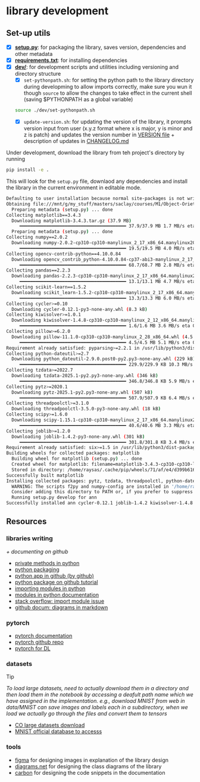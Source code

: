 # library development

## Set-up utils

- [x] **[setup.py](../setup.py)**: for packaging the library, saves version, dependencies and other metadata  
- [x] **[requirements.txt](../requirements.txt)**: for installing dependencies  
- [x] **[dev/](.)**: for development scripts and utilities including versioning and directory structure 
    - [x] `set-pythonpath.sh`: for setting the python path to the library directory during developming to allow imports correctly, make sure you wun it though `source` to allow the changes to take effect in the current shell (saving $PYTHONPATH as a global variable)  
    ```bash
    source ./dev/set-pythonpath.sh 
    ```
    - [x] `update-version.sh`: for updating the version of the library, it prompts version input from user (x.y.z format where x is major, y is minor and z is patch) and updates the version number in [VERSION file](../VERSION) + description of updates in [CHANGELOG.md](./CHANGELOG.md)

Under development, download the library from teh project's directory by running
```bash
pip install -e .
```
This will look for the `setup.py` file, downlaod any dependencies and install the library in the current environment in editable mode.
```bash
Defaulting to user installation because normal site-packages is not writeable
Obtaining file:///mnt/g/my_stuff/masters/saclay/courses/M1/Object-Orietnted-Programming/project
  Preparing metadata (setup.py) ... done
Collecting matplotlib==3.4.3
  Downloading matplotlib-3.4.3.tar.gz (37.9 MB)
     ━━━━━━━━━━━━━━━━━━━━━━━━━━━━━━━━━━━━━━━━ 37.9/37.9 MB 1.7 MB/s eta 0:00:00
  Preparing metadata (setup.py) ... done
Collecting numpy==2.0.2
  Downloading numpy-2.0.2-cp310-cp310-manylinux_2_17_x86_64.manylinux2014_x86_64.whl (19.5 MB)
     ━━━━━━━━━━━━━━━━━━━━━━━━━━━━━━━━━━━━━━━━ 19.5/19.5 MB 4.0 MB/s eta 0:00:00
Collecting opencv-contrib-python==4.10.0.84
  Downloading opencv_contrib_python-4.10.0.84-cp37-abi3-manylinux_2_17_x86_64.manylinux2014_x86_64.whl (68.7 MB)
     ━━━━━━━━━━━━━━━━━━━━━━━━━━━━━━━━━━━━━━━━ 68.7/68.7 MB 2.8 MB/s eta 0:00:00
Collecting pandas==2.2.3
  Downloading pandas-2.2.3-cp310-cp310-manylinux_2_17_x86_64.manylinux2014_x86_64.whl (13.1 MB)
     ━━━━━━━━━━━━━━━━━━━━━━━━━━━━━━━━━━━━━━━━ 13.1/13.1 MB 4.7 MB/s eta 0:00:00
Collecting scikit-learn==1.5.2
  Downloading scikit_learn-1.5.2-cp310-cp310-manylinux_2_17_x86_64.manylinux2014_x86_64.whl (13.3 MB)
     ━━━━━━━━━━━━━━━━━━━━━━━━━━━━━━━━━━━━━━━━ 13.3/13.3 MB 6.0 MB/s eta 0:00:00
Collecting cycler>=0.10
  Downloading cycler-0.12.1-py3-none-any.whl (8.3 kB)
Collecting kiwisolver>=1.0.1
  Downloading kiwisolver-1.4.8-cp310-cp310-manylinux_2_12_x86_64.manylinux2010_x86_64.whl (1.6 MB)
     ━━━━━━━━━━━━━━━━━━━━━━━━━━━━━━━━━━━━━━━━ 1.6/1.6 MB 3.6 MB/s eta 0:00:00
Collecting pillow>=6.2.0
  Downloading pillow-11.1.0-cp310-cp310-manylinux_2_28_x86_64.whl (4.5 MB)
     ━━━━━━━━━━━━━━━━━━━━━━━━━━━━━━━━━━━━━━━━ 4.5/4.5 MB 5.1 MB/s eta 0:00:00
Requirement already satisfied: pyparsing>=2.2.1 in /usr/lib/python3/dist-packages (from matplotlib==3.4.3->ann==1.0.0) (2.4.7)
Collecting python-dateutil>=2.7
  Downloading python_dateutil-2.9.0.post0-py2.py3-none-any.whl (229 kB)
     ━━━━━━━━━━━━━━━━━━━━━━━━━━━━━━━━━━━━━━━━ 229.9/229.9 KB 10.3 MB/s eta 0:00:00
Collecting tzdata>=2022.7
  Downloading tzdata-2025.1-py2.py3-none-any.whl (346 kB)
     ━━━━━━━━━━━━━━━━━━━━━━━━━━━━━━━━━━━━━━━━ 346.8/346.8 KB 5.9 MB/s eta 0:00:00
Collecting pytz>=2020.1
  Downloading pytz-2025.1-py2.py3-none-any.whl (507 kB)
     ━━━━━━━━━━━━━━━━━━━━━━━━━━━━━━━━━━━━━━━━ 507.9/507.9 KB 6.4 MB/s eta 0:00:00
Collecting threadpoolctl>=3.1.0
  Downloading threadpoolctl-3.5.0-py3-none-any.whl (18 kB)
Collecting scipy>=1.6.0
  Downloading scipy-1.15.1-cp310-cp310-manylinux_2_17_x86_64.manylinux2014_x86_64.whl (40.6 MB)
     ━━━━━━━━━━━━━━━━━━━━━━━━━━━━━━━━━━━━━━━━ 40.6/40.6 MB 3.3 MB/s eta 0:00:00
Collecting joblib>=1.2.0
  Downloading joblib-1.4.2-py3-none-any.whl (301 kB)
     ━━━━━━━━━━━━━━━━━━━━━━━━━━━━━━━━━━━━━━━━ 301.8/301.8 KB 3.4 MB/s eta 0:00:00
Requirement already satisfied: six>=1.5 in /usr/lib/python3/dist-packages (from python-dateutil>=2.7->matplotlib==3.4.3->ann==1.0.0) (1.16.0)
Building wheels for collected packages: matplotlib
  Building wheel for matplotlib (setup.py) ... done
  Created wheel for matplotlib: filename=matplotlib-3.4.3-cp310-cp310-linux_x86_64.whl size=10425356 sha256=526733cbdbd106ae89b8ad8f91cffcc916d30b1a57cb978d9c0f8b1919e4547a
  Stored in directory: /home/raysas/.cache/pip/wheels/71/af/e4/d399b616d3e7ae88374c2ebab2d5d3ecf776a3590d4f5f768f
Successfully built matplotlib
Installing collected packages: pytz, tzdata, threadpoolctl, python-dateutil, pillow, numpy, kiwisolver, joblib, cycler, scipy, pandas, opencv-contrib-python, matplotlib, scikit-learn, ann
  WARNING: The scripts f2py and numpy-config are installed in '/home/raysas/.local/bin' which is not on PATH.
  Consider adding this directory to PATH or, if you prefer to suppress this warning, use --no-warn-script-location.
  Running setup.py develop for ann
Successfully installed ann cycler-0.12.1 joblib-1.4.2 kiwisolver-1.4.8 matplotlib-3.4.3 numpy-2.0.2 opencv-contrib-python-4.10.0.84 pandas-2.2.3 pillow-11.1.0 python-dateutil-2.9.0.post0 pytz-2025.1 scikit-learn-1.5.2 scipy-1.15.1 threadpoolctl-3.5.0 tzdata-2025.1
```


## Resources

### libraries writing  
_+ documenting on github_    

- [private methods in python](https://www.datacamp.com/tutorial/python-private-methods-explained)  
- [python packaging](https://packaging.python.org/en/latest/tutorials/packaging-projects/)  
- [python app in github (by github)](https://docs.github.com/en/actions/use-cases-and-examples/building-and-testing/building-and-testing-python)   
- [python package on github tutorial](https://qbee.io/docs/tutorial-github-python.html)   
- [importing modules in python](https://www.datacamp.com/tutorial/modules-in-python?dc_referrer=https%3A%2F%2Fwww.google.com%2F)  
- [modules in python documentation](https://docs.python.org/3/tutorial/modules.html)  
- [stack overflow: import module issue](https://stackoverflow.com/questions/9383014/cant-import-my-own-modules-in-python)   
- [github docum: diagrams in markdown](https://docs.github.com/en/get-started/writing-on-github/working-with-advanced-formatting/creating-diagrams)  

### pytorch

* [pytorch documentation](https://pytorch.org/docs/stable/index.html)  
* [pytorch github repo](https://github.com/pytorch/pytorch)
* [pytorch for DL](https://www.learnpytorch.io/)  

### datasets

> [!TIP]
> _To load large datasets, need to actually download them in a directory and then load them in the notebook by accessing a deafult path name which we have assigned in the implementation. e.g., download MNIST from web in data/MNIST can save images and labels each in a subdirectory, when we load we actually go through the files and convert them to tensors_

* [CO large datasets download](https://oyyarko.medium.com/google-colab-work-with-large-datasets-even-without-downloading-it-ae03a4d0433e)   
* [MNIST official database to accesss](https://yann.lecun.com/exdb/mnist/)



### tools

- [figma](https://www.figma.com/) for designing images in explanation of the library design  
- [diagrams.net](https://app.diagrams.net/) for designing the class diagrams of the library  
- [carbon](https://carbon.now.sh/) for designing the code snippets in the documentation  